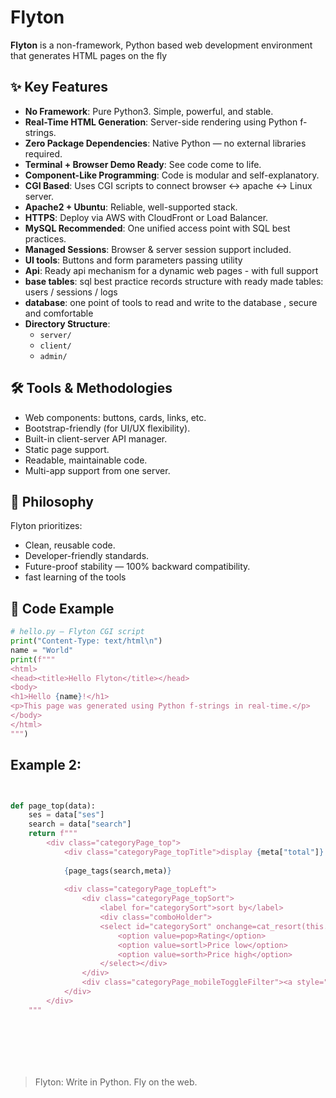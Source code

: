 
# Flyton

**Flyton** is a non-framework, Python based web development environment that generates HTML pages on the fly

## ✨ Key Features

- **No Framework**: Pure Python3. Simple, powerful, and stable.
- **Real-Time HTML Generation**: Server-side rendering using Python f-strings.
- **Zero Package Dependencies**: Native Python — no external libraries required.
- **Terminal + Browser Demo Ready**: See code come to life.
- **Component-Like Programming**: Code is modular and self-explanatory.
- **CGI Based**: Uses CGI scripts to connect browser ↔ apache ↔ Linux server.
- **Apache2 + Ubuntu**: Reliable, well-supported stack.
- **HTTPS**: Deploy via AWS with CloudFront or Load Balancer.
- **MySQL Recommended**: One unified access point with SQL best practices.
- **Managed Sessions**: Browser & server session support included.
- **UI tools**: Buttons and form parameters passing utility
- **Api**: Ready api mechanism for a dynamic web pages - with full support
- **base tables**: sql best practice records structure with ready made tables: users / sessions / logs 
- **database**: one point of tools to read and write to the database , secure and comfortable
- **Directory Structure**:
  - `server/`
  - `client/`
  - `admin/`

## 🛠 Tools & Methodologies

- Web components: buttons, cards, links, etc.
- Bootstrap-friendly (for UI/UX flexibility).
- Built-in client-server API manager.
- Static page support.
- Readable, maintainable code.
- Multi-app support from one server.

## 🤖 Philosophy

Flyton prioritizes:
- Clean, reusable code.
- Developer-friendly standards.
- Future-proof stability — 100% backward compatibility.
- fast learning of the tools

## 🚀 Code Example

```python
# hello.py — Flyton CGI script
print("Content-Type: text/html\n")
name = "World"
print(f""" 
<html>
<head><title>Hello Flyton</title></head>
<body>
<h1>Hello {name}!</h1>
<p>This page was generated using Python f-strings in real-time.</p>
</body>
</html>
""")
```



## Example 2:


```python


def page_top(data):
    ses = data["ses"]
    search = data["search"]
    return f"""
        <div class="categoryPage_top">
            <div class="categoryPage_topTitle">display {meta["total"]} products</div>
            
            {page_tags(search,meta)}
            
            <div class="categoryPage_topLeft">
                <div class="categoryPage_topSort">
                    <label for="categorySort">sort by</label>
                    <div class="comboHolder">
                    <select id="categorySort" onchange=cat_resort(this.value)>
                        <option value=pop>Rating</option>
                        <option value=sortl>Price low</option>
                        <option value=sorth>Price high</option>
                    </select></div>
                </div>
                <div class="categoryPage_mobileToggleFilter"><a style="cursor: pointer;" class="hasFilters" aria-controls="categoryPage_filterPanel" role="button">filters</a></div>
            </div>
        </div>           
    """








```


> Flyton: Write in Python. Fly on the web.

